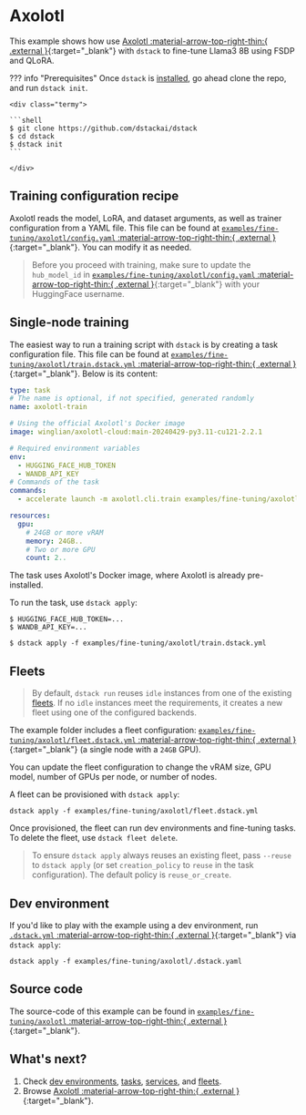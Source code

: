 # Axolotl

This example shows how use [Axolotl :material-arrow-top-right-thin:{ .external }](https://github.com/OpenAccess-AI-Collective/axolotl){:target="_blank"} 
with `dstack` to fine-tune Llama3 8B using FSDP and QLoRA.

??? info "Prerequisites"
    Once `dstack` is [installed](https://dstack.ai/docs/installation), go ahead clone the repo, and run `dstack init`.

    <div class="termy">
 
    ```shell
    $ git clone https://github.com/dstackai/dstack
    $ cd dstack
    $ dstack init
    ```
 
    </div>

## Training configuration recipe

Axolotl reads the model, LoRA, and dataset arguments, as well as trainer configuration from a YAML file. This file can
be found at [`examples/fine-tuning/axolotl/config.yaml` :material-arrow-top-right-thin:{ .external }](https://github.com/dstackai/dstack/blob/master/examples/fine-tuning/axolotl/config.yaml){:target="_blank"}.
You can modify it as needed.

> Before you proceed with training, make sure to update the `hub_model_id` in [`examples/fine-tuning/axolotl/config.yaml` :material-arrow-top-right-thin:{ .external }](https://github.com/dstackai/dstack/blob/master/examples/fine-tuning/alignment-handbook/config.yaml){:target="_blank"}
> with your HuggingFace username.

## Single-node training

The easiest way to run a training script with `dstack` is by creating a task configuration file.
This file can be found at [`examples/fine-tuning/axolotl/train.dstack.yml` :material-arrow-top-right-thin:{ .external }](https://github.com/dstackai/dstack/blob/master/examples/fine-tuning/axolotl/train.dstack.yml){:target="_blank"}. Below is its content: 

```yaml
type: task
# The name is optional, if not specified, generated randomly
name: axolotl-train

# Using the official Axolotl's Docker image
image: winglian/axolotl-cloud:main-20240429-py3.11-cu121-2.2.1

# Required environment variables
env:
  - HUGGING_FACE_HUB_TOKEN
  - WANDB_API_KEY
# Commands of the task
commands:
  - accelerate launch -m axolotl.cli.train examples/fine-tuning/axolotl/config.yaml

resources:
  gpu:
    # 24GB or more vRAM
    memory: 24GB..
    # Two or more GPU
    count: 2..
```

The task uses Axolotl's Docker image, where Axolotl is already pre-installed.

To run the task, use `dstack apply`:

<div class="termy">

```shell
$ HUGGING_FACE_HUB_TOKEN=...
$ WANDB_API_KEY=...

$ dstack apply -f examples/fine-tuning/axolotl/train.dstack.yml
```

</div>

## Fleets

> By default, `dstack run` reuses `idle` instances from one of the existing [fleets](https://dstack.ai/docs/fleets).
> If no `idle` instances meet the requirements, it creates a new fleet using one of the configured backends.

The example folder includes a fleet configuration: 
[ `examples/fine-tuning/axolotl/fleet.dstack.yml` :material-arrow-top-right-thin:{ .external }](https://github.com/dstackai/dstack/blob/master/examples/fine-tuning/axolotl/fleet.dstack.yml) {:target="_blank"}
(a single node with a `24GB` GPU).

You can update the fleet configuration to change the vRAM size, GPU model, number of GPUs per node, or number of nodes. 

A fleet can be provisioned with `dstack apply`:

<div class="termy">

```shell
dstack apply -f examples/fine-tuning/axolotl/fleet.dstack.yml
```

</div>

Once provisioned, the fleet can run dev environments and fine-tuning tasks.
To delete the fleet, use `dstack fleet delete`.

> To ensure `dstack apply` always reuses an existing fleet,
> pass `--reuse` to `dstack apply` (or set `creation_policy` to `reuse` in the task configuration).
> The default policy is `reuse_or_create`.

## Dev environment

If you'd like to play with the example using a dev environment, run
[`.dstack.yml` :material-arrow-top-right-thin:{ .external }](https://github.com/dstackai/dstack/examples/fine-tuning/axolotl/.dstack.yml){:target="_blank"} via `dstack apply`:

<div class="termy">

```shell
dstack apply -f examples/fine-tuning/axolotl/.dstack.yaml 
```

</div>

## Source code

The source-code of this example can be found in
[`examples/fine-tuning/axolotl` :material-arrow-top-right-thin:{ .external }](https://github.com/dstackai/dstack/blob/master/examples/fine-tuning/axolotl){:target="_blank"}.

## What's next?

1. Check [dev environments](https://dstack.ai/docs/dev-environments), [tasks](https://dstack.ai/docs/tasks), 
   [services](https://dstack.ai/docs/services), and [fleets](https://dstack.ai/docs/fleets).
2. Browse [Axolotl :material-arrow-top-right-thin:{ .external }](https://github.com/OpenAccess-AI-Collective/axolotl){:target="_blank"}.
